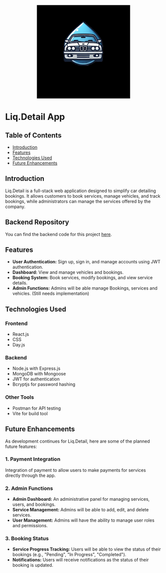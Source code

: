 <div align="center">
  <img src="./src/assets/liq-detail.jpg" alt="Liq.Detail Logo" width="300"/>
</div>

# **Liq.Detail App**

## **Table of Contents**
- [Introduction](#introduction)
- [Features](#features)
- [Technologies Used](#technologies-used)
- [Future Enhancements](#future-enhancements)

## **Introduction**
Liq.Detail is a full-stack web application designed to simplify car detailing bookings. It allows customers to book services, manage vehicles, and track bookings, while administrators can manage the services offered by the company.

## Backend Repository
You can find the backend code for this project [here](https://github.com/xsm3z/liq-detail-backend).

## **Features**
- **User Authentication:** Sign up, sign in, and manage accounts using JWT authentication.
- **Dashboard:** View and manage vehicles and bookings.
- **Booking System:** Book services, modify bookings, and view service details.
- **Admin Functions:** Admins will be able manage Bookings, services and vehicles. (Still needs implementation)

## **Technologies Used**
### **Frontend**
- React.js
- CSS
- Day.js

### **Backend**
- Node.js with Express.js
- MongoDB with Mongoose
- JWT for authentication
- Bcryptjs for password hashing

### **Other Tools**
- Postman for API testing
- Vite for build tool

## Future Enhancements

As development continues for Liq.Detail, here are some of the planned future features:

### 1. Payment Integration
Integration of payment to allow users to make payments for services directly through the app. 

### 2. Admin Functions
- **Admin Dashboard:** An administrative panel for managing services, users, and bookings.
- **Service Management:** Admins will be able to add, edit, and delete services.
- **User Management:** Admins will have the ability to manage user roles and permissions.

### 3. Booking Status
- **Service Progress Tracking:** Users will be able to view the status of their bookings (e.g., "Pending", "In Progress", "Completed").
- **Notifications:** Users will receive notifications as the status of their booking is updated.
